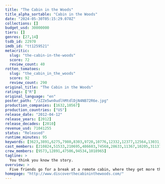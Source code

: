 ```yaml
---
title: "The Cabin in the Woods"
title_alpha_sortable: "Cabin in the Woods"
date: "2024-05-30T05:15:29.078Z"
collections: []
budget_usd: 30000000
tiers: []
genres: [27,14]
tsdb_id: 22970
imdb_id: "tt1259521"
metacritic:
  slug: "the-cabin-in-the-woods"
  score: 72
  review_count: 40
rotten_tomatoes:
  slug: "the_cabin_in_the_woods"
  score: 92
  review_count: 290
original_title: "The Cabin in the Woods"
ratings: ["R"]
original_language: "en"
poster_path: "/zZZe5wn0udlhMtdlDjN4NB72R6e.jpg"
production_companies: [1632,10567]
production_countries: ["US"]
release_date: "2012-04-12"
release_years: [2012]
release_decades: [2010]
revenue_usd: 71041255
status: "Released"
runtime_minutes: 95
keywords: [3623,3891,6275,7980,8303,9720,10776,12332,12377,12564,13031,13209,182026,182036,206298,207844]
cast_members: [210824,51533,210695,486603,74568,28633,11367,10205,31137,81133,8338]
crew_members: [9573,12891,47506,94534,1018965]
tagline: >
  You think you know the story.
overview: >
  Five friends go for a break at a remote cabin, where they get more than they bargained for, discovering the truth behind the cabin in the woods.
homepage: "http://www.discoverthecabininthewoods.com/"
---
```


